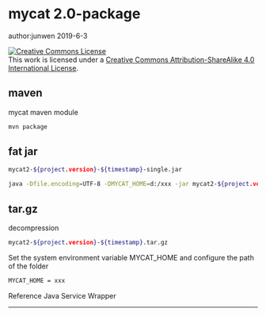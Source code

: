 # mycat 2.0-package

author:junwen 2019-6-3

<a rel="license" href="http://creativecommons.org/licenses/by-sa/4.0/"><img alt="Creative Commons License" style="border-width:0" src="https://i.creativecommons.org/l/by-sa/4.0/88x31.png" /></a><br />This work is licensed under a <a rel="license" href="http://creativecommons.org/licenses/by-sa/4.0/">Creative Commons Attribution-ShareAlike 4.0 International License</a>.

## maven

mycat maven module

```bash
mvn package
```

## fat jar

```bash
mycat2-${project.version}-${timestamp}-single.jar
```

```bash
java -Dfile.encoding=UTF-8 -DMYCAT_HOME=d:/xxx -jar mycat2-${project.version}-${timestamp}-single.jar
```

## tar.gz

decompression

```bash
mycat2-${project.version}-${timestamp}.tar.gz
```

Set the system environment variable MYCAT_HOME and configure the path of the folder

```bash
MYCAT_HOME = xxx
```

Reference Java Service Wrapper

------

